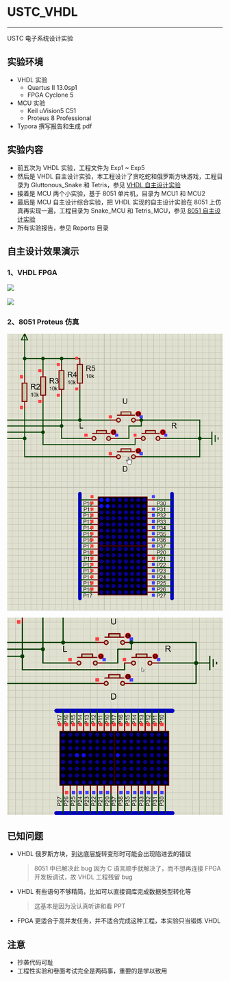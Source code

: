 # USTC_VHDL

---

USTC 电子系统设计实验



## 实验环境

- VHDL 实验
  - Quartus II 13.0sp1
  - FPGA Cyclone 5 
- MCU 实验
  - Keil uVision5 C51
  - Proteus 8 Professional
- Typora 撰写报告和生成 pdf

## 实验内容

- 前五次为 VHDL 实验，工程文件为 Exp1 ~ Exp5
- 然后是 VHDL 自主设计实验，本工程设计了贪吃蛇和俄罗斯方块游戏，工程目录为 Gluttonous_Snake 和 Tetris，参见 [VHDL 自主设计实验](https://github.com/ustczwq/USTC_VHDL/blob/alpha/Reports/design/design.md)
- 接着是 MCU 两个小实验，基于 8051 单片机，目录为 MCU1 和 MCU2
- 最后是 MCU 自主设计综合实验，把 VHDL 实现的自主设计实验在 8051 上仿真再实现一遍，工程目录为 Snake_MCU 和 Tetris_MCU，参见 [8051 自主设计实验](https://github.com/ustczwq/USTC_VHDL/blob/alpha/Reports/8051/8051.md) 
- 所有实验报告，参见 Reports 目录



## 自主设计效果演示

### 1、VHDL FPGA 

![](./Reports/design/tetris.gif)

![](./Reports/design/snake.gif)

### 2、8051 Proteus 仿真

![](./Reports/8051/tetris.gif)

![](./Reports/8051/snake.gif)



## 已知问题

- VHDL 俄罗斯方块，到达底层旋转变形时可能会出现陷进去的错误

  > 8051 中已解决此 bug 因为 C 语言顺手就解决了，而不想再连接 FPGA 开发板调试，故 VHDL 工程残留 bug

- VHDL 有些语句不够精简，比如可以直接调库完成数据类型转化等

  > 这基本是因为没认真听讲和看 PPT

- FPGA 更适合于高并发任务，并不适合完成这种工程，本实验只当锻炼 VHDL



## 注意

- 抄袭代码可耻
- 工程性实验和卷面考试完全是两码事，重要的是学以致用